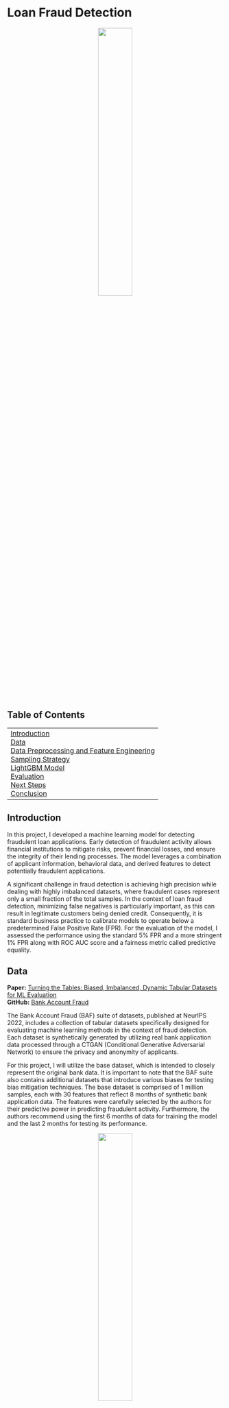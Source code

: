 # Loan Fraud Detection
<p align="center">
<img src="https://plus.unsplash.com/premium_photo-1661672185492-d07613b7600f?w=500&auto=format&fit=crop&q=60&ixlib=rb-4.0.3&ixid=M3wxMjA3fDB8MHxzZWFyY2h8NXx8bG9hbiUyMGZyYXVkfGVufDB8fDB8fHww" style="width: 40%;">
</p>

## Table of Contents 
<table>
<tr>
<td>
<a href="#introduction">Introduction</a><br>
<a href="#data">Data</a><br>
<a href="#data-preprocessing">Data Preprocessing and Feature Engineering</a><br>
<a href="#sampling">Sampling Strategy</a><br>
<a href="#model-training">LightGBM Model</a><br>
<a href="#evaluation">Evaluation</a><br>
<a href="#next-steps">Next Steps</a><br>
<a href="#conclusion">Conclusion</a>
</td>
</tr>
</table>

## Introduction
<a name="introduction"></a>

In this project, I developed a machine learning model for detecting fraudulent loan applications. Early detection of fraudulent activity allows financial institutions to mitigate risks, prevent financial losses, and ensure the integrity of their lending processes. The model leverages a combination of applicant information, behavioral data, and derived features to detect potentially fraudulent applications.

A significant challenge in fraud detection is achieving high precision while dealing with highly imbalanced datasets, where fraudulent cases represent only a small fraction of the total samples. In the context of loan fraud detection, minimizing false negatives is particularly important, as this can result in legitimate customers being denied credit. Consequently, it is standard business practice to calibrate models to operate below a predetermined False Positive Rate (FPR). For the evaluation of the model, I assessed the performance using the standard 5% FPR and a more stringent 1% FPR along with ROC AUC score and a fairness metric called predictive equality.

## Data
<a name="data"></a>
**Paper:** [Turning the Tables: Biased, Imbalanced, Dynamic Tabular Datasets for ML Evaluation](https://arxiv.org/abs/2211.13358)  
**GitHub:** [Bank Account Fraud](https://github.com/feedzai/bank-account-fraud)

The Bank Account Fraud (BAF) suite of datasets, published at NeurIPS 2022, includes a collection of tabular datasets specifically designed for evaluating machine learning methods in the context of fraud detection. Each dataset is synthetically generated by utilizing real bank application data processed through a CTGAN (Conditional Generative Adversarial Network) to ensure the privacy and anonymity of applicants. 

For this project, I will utilize the base dataset, which is intended to closely represent the original bank data. It is important to note that the BAF suite also contains additional datasets that introduce various biases for testing bias mitigation techniques. The base dataset is comprised of 1 million samples, each with 30 features that reflect 8 months of synthetic bank application data. The features were carefully selected by the authors for their predictive power in predicting fraudulent activity. Furthermore, the authors recommend using the first 6 months of data for training the model and the last 2 months for testing its performance.


<p align="center">
<img src="https://github.com/MattPickard/Data-Science-Portfolio/blob/main/Images/fraud_distribution.png?raw=true" style="width: 40%;">
</p>
<p align="center"><i>The dataset exhibits a significant class imbalance, with only 1.10% of samples labeled fraudulent.</i></p>

## Preprocessing and Feature Engineering
<a name="data-preprocessing"></a>
**Code:** [**Preprocessing**](https://github.com/MattPickard/Data-Science-Portfolio/blob/main/Loan%20Fraud%20Detection%20Project/preprocess.ipynb)



The following steps were taken to prepare the data for training the model:

1. **Feature Removal**: The `device_fraud_count` feature was removed because it contained no positive examples in this dataset, which would not contribute to the model's learning.
2. **Data Splitting**: The dataset was divided into training and testing sets. The training set includes data from months 0 to 5, while the testing set includes data from months 6 to 7. This split allows for evaluating the model's performance on unseen data.
    - After the split, the training set contained **794,989 samples**, and the testing set contained **205,010 samples**.
3. **Feature Engineering**: An `income-to-credit-limit` ratio feature was created to better understand the relationship between an applicant's income and their proposed credit limit.
4. **Robust Scaling**: Robust scaling was applied to numerical features to scale them appropriately while effectively handling outliers.
5. **Log Scaling**: Log scaling was applied to the `days_since_request`, `zip_count_4w`, and `proposed_credit_limit` features to normalize their skewed distributions. (Refer to the Q-Q plots shown below for visual representation of their skewed distributions.)
6. **Encoding Categorical Features**: One-hot encoding was performed on categorical features. This approach outperformed ordinal encoding, perhaps due to the small number of categories.
7. **Memory Optimization**: Numerical columns were downcasted to more efficient data types to optimize memory usage.
---
<p align="center">
<img src="https://github.com/MattPickard/Data-Science-Portfolio/blob/main/Images/q-q_plots.png?raw=true">
</p>
<p align="center"><i>Q-Q plots are used to compare the distribution to a theoretical normal distribution. The closer the points are to the line, the more normal the distribution.</i></p>


## Sampling Strategy
<a name="sampling"></a>
**Code:** [**Sampling**](https://github.com/MattPickard/Data-Science-Portfolio/blob/main/Loan%20Fraud%20Detection%20Project/sampling.ipynb)

To tackle the significant class imbalance in the dataset, I employed a mixed sampling strategy of random undersampling and the Synthetic Minority Over-sampling Technique for Nominal and Continuous Features (SMOTENC) to construct a balanced training set. This mixed approach proved to be more effective than simply using LightGBM's class weight training and simple random undersampling. 


After applying the sampling techniques, the training set, which consists of 57,057 samples, was composed as follows:

- **Real Fraudulent Samples:** Representing 1/12 of the training set
- **Synthetic Fraudulent Samples:** Created using SMOTENC, accounting for 5/12 of the training set
- **Real Non-Fraudulent Samples:** Selected through random undersampling to achieve a balanced class distribution

To maximize the real fraudulent class sample representation within the training set, the validation set was created using synthetic 
positive samples created using SMOTENC. While this may lead to an overly optimistic assessment of model performance on the validation set, it still provides valuable early stopping feedback to mitigate overfitting during the training process.

## LightGBM Model
<a name="model-training"></a>
**Code:** [**LightGBM Model**](https://github.com/MattPickard/Data-Science-Portfolio/blob/main/Loan%20Fraud%20Detection%20Project/lightgbm_model.ipynb)


LightGBM is a powerful gradient boosting framework that utilizes tree-based learning algorithms. I also experimented with CatBoost, another gradient boosting framework, but I found that LightGBM yielded slightly better performance, particularly after implementing a mixed sampling strategy.

To optimize the model's performance, I employed Optuna for hyperparameter tuning. This process helped identify the optimal set of hyperparameters aimed at maximizing the ROC AUC score. The final configuration for training the model is as follows:

- **Objective**: "binary"
- **Metric**: "AUC"
- **Num_leaves**: 230
- **Max_depth**: 25
- **Learning_rate**: 0.071
- **Feature_fraction**: 0.254

After training, in-built feature importance metrics can be called to see which features are most influential in the model's 
predictions. Below is a list of the top 10 features ranked by their importance. The complete list can be found in the code.

| Rank | Feature | Importance |
|------|--------------------------|------------|
| 1 | velocity_4w | 1937 |
| 2 | days_since_request | 1919 |
| 3 | zip_count_4w | 1638 |
| 4 | velocity_24h | 1542 |
| 5 | velocity_6h | 1531 |
| 6 | name_email_similarity | 1491 |
| 7 | intended_balcon_amount | 1343 |
| 8 | session_length_in_minutes| 1332 |
| 9 | credit_risk_score | 1300 |
| 10 | bank_branch_count_8w | 1174 |

## Evaluation
<a name="evaluation"></a>
**Code:** [**Evaluation**](https://github.com/MattPickard/Data-Science-Portfolio/blob/main/Loan%20Fraud%20Detection%20Project/evaluation.ipynb)

The model was evaluated using the following metrics: 

### 1. ROC Curve and AUC Score

<img src="https://github.com/MattPickard/Data-Science-Portfolio/blob/main/Images/roc_curve.png?raw=true" style="width: 50%;">

**ROC AUC Score:** 0.890

The Receiver Operating Characteristic (ROC) curve displayed above illustrates the trade-off between the true positive rate (TPR) and the false positive rate (FPR). The ROC curve is typically paired with the Area Under the Curve (AUC) score, which measures the classifier's ability to distinguish between positive and negative classes. An AUC score of 0.5 indicates performance equivalent to random guessing, whereas a score of 1.0 signifies a perfect classifier.

---
### 2. True Positive Rate at 5% FPR:

**Global #1 Ranked Model from Academic Literature According to paperswithcode.com:** 54.3% ([Paper Link](https://arxiv.org/abs/2401.05240))  
**This Model:** 53.93% 

Due to the imbalanced nature of the prediction task, accuracy is not an appropriate metric for evaluating the model's
performance. For example, in a dataset where only 1% of transactions are fraudulent, a model that predicts every transaction as non-fraudulent would still achieve an accuracy of 99%. Therefore, the True Positive Rate (TPR) at a specified False Positive Rate (FPR) can be used as a more meaningful metric. This measures the model's effectiveness in correctly identifying fraudulent transactions while allowing for a controlled rate of false positives. Banks aim to minimize false positives, as it may mean denying a loan to a legitimate customer. The TPR at a 5% FPR is suggested as the primary performance metric in the original BAF paper. 

---
### 3. True Positive Rate at 1% FPR:

**Global #1 Ranked Model from Academic Literature According to paperswithcode.com:** 25.2% ([Paper Link](https://arxiv.org/abs/2408.12989))  
**This Model:** 25.57%

Banks may choose to implement a stricter False Positive Rate (FPR) of 1% to reduce the likelihood of legitimate transactions being incorrectly flagged as fraudulent. While this approach may result in identifying fewer fraudulent cases, it enhances customer trust and reduces the resources required for investigating false positives.

---
### 4. Predictive Equality:

**Model's Predictive Equality at 5% FPR:** 99.49%  
**Model's Predictive Equality at 1% FPR:** 99.71%

The authors of the BAF paper also proposed a fairness metric known as the predictive equality score. This score assesses the difference in false positive rates (FPR) between specific groups, in this case, applicants over 50 years old versus those under 50. A score of 100% indicates perfect equality between these groups. Implementing such metrics in various industries is valuable for detecting model bias and ensuring regulatory compliance. The BAF suite includes several biased datasets that can be used to test techniques aimed at reducing bias. However, in this project, the base dataset was used, which made it relatively easy to achieve a high predictive equality score.

## Next Steps
<a name="next-steps"></a>

### Implementation
- Build a real-time prediction pipeline incorporating request queuing to effectively manage high-traffic situations.
- Utilize SHAP (SHapley Additive exPlanations) values to enhance the transparency and interpretability of model predictions.
- Design a user-friendly dashboard for loan officers, enabling them to interpret and understand the model's predictions.

### Model Robustness
- Perform adversarial testing to assess the model's ability to withstand common fraud evasion techniques.
- Expand the feature set to include new and emerging fraud patterns and techniques.

### Business Integration
- Perform cost-benefit analyses at different False Positive Rate thresholds to optimize the model's business value.
- Calculate and track ROI metrics, including cost savings from prevented fraud and operational efficiency gains.

## Conclusion
<a name="conclusion"></a>

This project demonstrates the development of a loan fraud detection model that achieves performance on par with academic research. These results were achieved through careful feature engineering, a mixed sampling strategy to address class imbalance, and optimized LightGBM implementation. Models like this are highly useful in financial sectors where minimizing false positives is critical, such as in the case of loan fraud detection. By reducing the number of legitimate loan applications incorrectly flagged as fraudulent, the model helps maintain customer trust and satisfaction, lowers operational costs associated with investigating false alarms, and ensures efficient allocation of resources toward genuine fraud cases. This balance is essential for financial institutions to effectively combat fraud while maintaining a positive customer experience. If you have any comments or questions, please feel free to reach out!